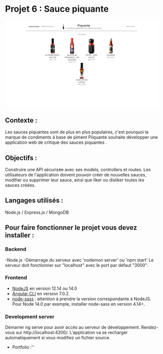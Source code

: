 # Projet 6 : Sauce piquante

![Sauce piquante](imgCover.webp "Cover sauce piquante OpenClassrooms")

## Contexte :

Les sauces piquantes sont de plus en plus populaires, c'est pourquoi la marque de condiments à base de piment Piiquante souhaite développer une application web de critique des sauces piquantes .

## Objectifs :

Construire une API sécurisée avec ses models, controllers et routes. Les utilisateurs de l'application doivent pouvoir créer de nouvelles sauces, modifier ou supprimer leur sauce, ainsi que liker ou disliker toutes les sauces créées.

## Langages utilisés :

Node.js / Express.js / MongoDB

## Pour faire fonctionner le projet vous devez installer :

### Backend

-Node.js
-Démarrage du serveur avec 'nodemon server' ou 'npm start'
Le serveur doit fonctionner sur "localhost" avec le port par défaut "3000".

### Frontend

- [NodeJS](https://nodejs.org/en/download/) en version 12.14 ou 14.0
- [Angular CLI](https://github.com/angular/angular-cli) en version 7.0.2.
- [node-sass](https://www.npmjs.com/package/node-sass) : attention à prendre la version correspondante à NodeJS. Pour Node 14.0 par exemple, installer node-sass en version 4.14+.

### Development server

Démarrer ng serve pour avoir accès au serveur de développement. Rendez-vous sur http://localhost:4200/. L'application va se recharger automatiquement si vous modifiez un fichier source.

- Portfolio :''
